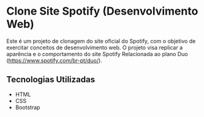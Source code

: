 # Clone Site Spotify (Desenvolvimento Web)

Este é um projeto de clonagem do site oficial do Spotify, com o objetivo de exercitar conceitos de desenvolvimento web. O projeto visa replicar a aparência e o comportamento do site Spotify Relacionada ao plano Duo (https://www.spotify.com/br-pt/duo/).

## Tecnologias Utilizadas

- HTML
- CSS
- Bootstrap
